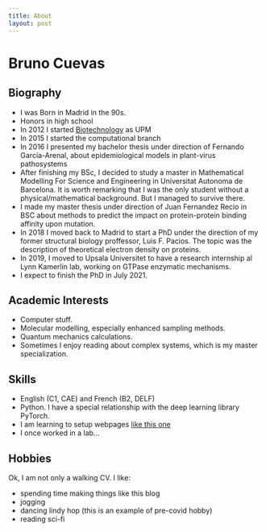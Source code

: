 ```yaml
---
title: About
layout: post
---
```


# Bruno Cuevas

## Biography

- I was Born in Madrid in the 90s.
- Honors in high school
- In 2012 I started [Biotechnology](http://www.upm.es/Estudiantes/Estudios_Titulaciones/EstudiosOficialesGrado/ArticulosRelacionados?fmt=detail&id=fd8c88ff1da0f210VgnVCM10000009c7648a____)
as UPM
- In 2015 I started the computational branch
- In 2016 I presented my bachelor thesis under direction of Fernando García-Arenal, about epidemiological models in plant-virus pathosystems
- After finishing my BSc, I decided to study a master in Mathematical Modelling For Science and Engineering in
Universitat Autonoma de Barcelona. It is worth remarking that I was the only student without a physical/mathematical background. But I managed to survive there.
- I made my master thesis under direction of Juan Fernandez Recio in BSC about methods to predict the impact on protein-protein binding affinity upon mutation.
- In 2018 I moved back to Madrid to start a PhD under the direction of my former structural biology proffessor, Luis F. Pacios. The topic was the description of theoretical electron density on proteins.
- In 2019, I moved to Upsala Universitet to have a research internship al Lynn Kamerlin lab, working on GTPase enzymatic mechanisms.
- I expect to finish the PhD in July 2021.

## Academic Interests

- Computer stuff.
- Molecular modelling, especially enhanced sampling methods.
- Quantum mechanics calculations.
- Sometimes I enjoy reading about complex systems, which is my master specialization.

## Skills

- English (C1, CAE) and French (B2, DELF)
- Python. I have a special relationship with the deep learning library PyTorch.
- I am learning to setup webpages [like this one](alislab.es)
- I once worked in a lab...

## Hobbies

Ok, I am not only a walking CV. I like:
- spending time making things like this blog
- jogging
- dancing lindy hop (this is an example of pre-covid hobby)
- reading sci-fi
